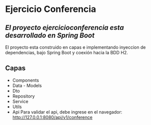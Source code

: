 # Ejercicio Conferencia
## _El proyecto ejercicioconferencia esta desarrollado en Spring Boot_

El proyecto esta construido en capas e implementando inyeccion de dependencias, bajo Spring Boot y coexión hacia la BDD H2.

## Capas

- Components
- Data - Models
- Dto
- Repository
- Service
- Utils
- Api
  Para validar el api, debe ingrese en el navegador: http://127.0.0.1:8080/api/v1/conference
